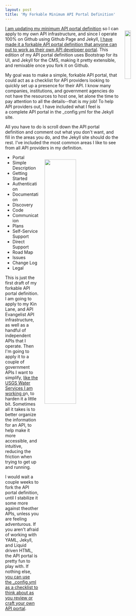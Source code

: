 ```yaml
---
layout: post
title: 'My Forkable Minimum API Portal Definition'
---
```

<p><img style="padding: 15px;" src="https://s3.amazonaws.com/kinlane-productions/bw-icons/bw-portal.jpg" alt="" width="20%" align="right" /></p>
<p><a href="http://portal.minimum.apievangelist.com/">I am updating my minimum API portal definition</a>&nbsp;so I can apply to my own API infrastructure, and since I operate 100% on Github using Github Page and Jekyll, <a href="https://github.com/api-evangelist/portal-minimum">I have made it a forkable API portal definition that anyone can put to work as their own API developer portal</a>. This edition of my API portal definition uses Bootstrap for its UI, and Jekyll for the CMS, making it pretty extensible, and remixable once you fork it on Github.</p>
<p>My goal was to make a simple, forkable API portal, that could act as a checklist for API providers looking to quickly set up a presence for their API. I know many companies, institutions, and government agencies do not have the resources&nbsp;to host one, let alone the time to pay attention to all the details--that is my job! To help API providers out, I have included what I feel is a&nbsp;complete API portal in the&nbsp;_config.yml for the Jekyll site.</p>
<p>All you have to do is scroll down the API portal definition and comment out what you don't want, and fill in the areas you do, and the Jekyll site should do the rest. I've included the most common areas I like to see from all API providers in my definition.</p>
<p><img style="padding: 15px;" src="http://kinlane-productions.s3.amazonaws.com/api_evangelist_site/blog/minimum_api_portal.png" alt="" width="45%" align="right" /></p>
<ul>
<li>Portal</li>
<li>Simple Description</li>
<li>Getting Started</li>
<li>Authentication</li>
<li>Documentation</li>
<li>Discovery</li>
<li>Code</li>
<li>Communication</li>
<li>Plans</li>
<li>Self-Service Support</li>
<li>Direct Support</li>
<li>Road Map</li>
<li>Issues</li>
<li>Change Log</li>
<li>Legal</li>
</ul>
<p>This is just the first draft of my forkable API portal definition. I am going to apply to my Kin Lane, and API Evangelist API infrastructure, as well as a handful of independent APIs that I operate. Then I'm going to apply it to a couple of government APIs I want to simplify, <a href="http://apievangelist.com/2016/09/08/defining-api-surface-area-by-converting-html-forms-to-open-api-specs/">like the USGS Water Services I am working o</a>n, to harden it a little bit. Sometimes all it takes is to better organize the information for an API, to help make it more accessible, and intuitive, reducing the friction when trying to get up and running.</p>
<p>I would wait a couple weeks to fork the API portal definition, until I stabilize it some more against theother APIs, unless you are feeling adventurous. If you aren't afraid of working with YAML, Jekyll, and Liquid driven HTML, the API portal is pretty fun to play with. If nothing else, <a href="https://github.com/api-evangelist/portal-minimum/blob/gh-pages/_config.yml">you can use the&nbsp;_config.yml as a checklist to think about as you review or craft your own API portal</a>.</p>